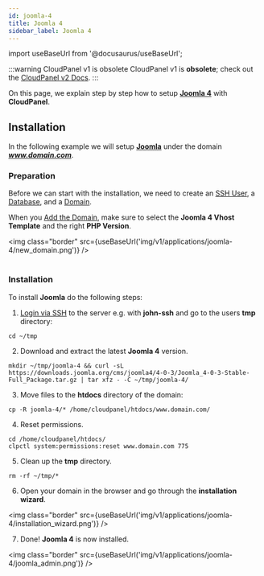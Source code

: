 ```yaml
---
id: joomla-4
title: Joomla 4
sidebar_label: Joomla 4
---
```


import useBaseUrl from '@docusaurus/useBaseUrl';

:::warning CloudPanel v1 is obsolete
CloudPanel v1 is **obsolete**; check out the [CloudPanel v2 Docs](https://www.cloudpanel.io/docs/v2/introduction/).
:::

On this page, we explain step by step how to setup **[Joomla 4](https://www.joomla.org/)** with **CloudPanel**.

## Installation

In the following example we will setup **[Joomla](https://www.joomla.org/)** under the domain ***www.domain.com***.

### Preparation

Before we can start with the installation, we need to create an [SSH User](../frontend-area/users#adding-a-user), a [Database](../frontend-area/databases#adding-a-database), and a [Domain](../frontend-area/domains#adding-a-domain).

When you [Add the Domain](../frontend-area/domains#adding-a-domain), make sure to select the **Joomla 4 Vhost Template** and the right **PHP Version**.

<img class="border" src={useBaseUrl('img/v1/applications/joomla-4/new_domain.png')} /> <br /><br />

### Installation

To install **Joomla** do the following steps:

1. [Login via SSH](../frontend-area/users#ssh-login) to the server e.g. with **john-ssh** and go to the users **tmp** directory:

```
cd ~/tmp
```

2. Download and extract the latest **Joomla 4** version.

```
mkdir ~/tmp/joomla-4 && curl -sL https://downloads.joomla.org/cms/joomla4/4-0-3/Joomla_4-0-3-Stable-Full_Package.tar.gz | tar xfz - -C ~/tmp/joomla-4/
```

3. Move files to the **htdocs** directory of the domain:

```
cp -R joomla-4/* /home/cloudpanel/htdocs/www.domain.com/
```

4. Reset permissions.

```
cd /home/cloudpanel/htdocs/
clpctl system:permissions:reset www.domain.com 775
```

5. Clean up the **tmp** directory.

```
rm -rf ~/tmp/*
```

6. Open your domain in the browser and go through the **installation wizard**.

<img class="border" src={useBaseUrl('img/v1/applications/joomla-4/installation_wizard.png')} />

7. Done! **Joomla 4** is now installed. 

<img class="border" src={useBaseUrl('img/v1/applications/joomla-4/joomla_admin.png')} />



